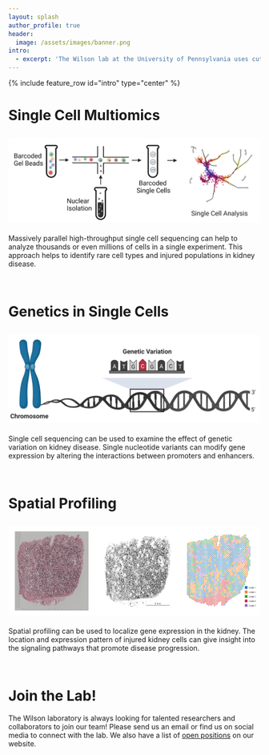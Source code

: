 ```yaml
---
layout: splash
author_profile: true
header:
  image: /assets/images/banner.png
intro: 
  - excerpt: 'The Wilson lab at the University of Pennsylvania uses cutting edge technologies like single cell sequencing and spatial profiling to develop new therapies for chronic kidney disease.'
---
```


{% include feature_row id="intro" type="center" %}
# Single Cell Multiomics
![single_cell_overview](assets/images/single_cell_overview.png)
---

Massively parallel high-throughput single cell sequencing can help to analyze thousands or even millions of cells in a single experiment. This approach helps to identify rare cell types and injured populations in kidney disease.


<br/> 

# Genetics in Single Cells
![genetic_variation_overview](assets/images/genetic_variation_overview.png)
---

Single cell sequencing can be used to examine the effect of genetic variation on kidney disease. Single nucleotide variants can modify gene expression by altering the interactions between promoters and enhancers.

<br/> 

# Spatial Profiling
![visium_clusters](assets/images/visium_clusters.png)
---

Spatial profiling can be used to localize gene expression in the kidney. The location and expression pattern of injured kidney cells can give insight into the signaling pathways that promote disease progression.

<br/> 

# Join the Lab!

The Wilson laboratory is always looking for talented researchers and collaborators to join our team! Please send us an email or find us on social media to connect with the lab. We also have a list of [open positions](/_pages/positions.md) on our website.

